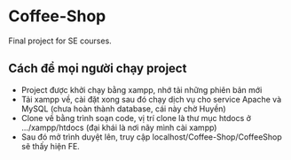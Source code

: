 # Coffee-Shop
Final project for SE courses. 

## Cách để mọi người chạy project 
- Project được khởi chạy bằng xampp, nhớ tải những phiên bản mới
- Tải xampp về, cài đặt xong sau đó chạy dịch vụ cho service Apache và MySQL (chưa hoàn thành database, cái này chờ Huyền)
- Clone về bằng trình soạn code, vị trí clone là thư mục htdocs ở .../xampp/htdocs (đại khái là nơi nãy mình cài xampp)
- Sau đó mở trình duyệt lên, truy cập localhost/Coffee-Shop/CoffeeShop sẽ thấy hiện FE.
